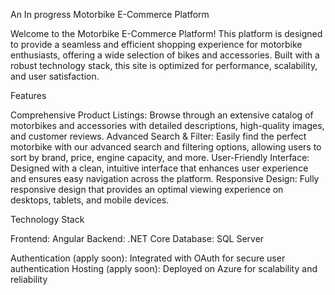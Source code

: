 An In progress Motorbike E-Commerce Platform

Welcome to the Motorbike E-Commerce Platform! This platform is designed to provide a seamless and efficient shopping experience for motorbike enthusiasts, offering a wide selection of bikes and accessories. Built with a robust technology stack, this site is optimized for performance, scalability, and user satisfaction.

Features

  Comprehensive Product Listings: Browse through an extensive catalog of motorbikes and accessories with detailed descriptions, high-quality images, and customer reviews.
  Advanced Search & Filter: Easily find the perfect motorbike with our advanced search and filtering options, allowing users to sort by brand, price, engine capacity, and more.
  User-Friendly Interface: Designed with a clean, intuitive interface that enhances user experience and ensures easy navigation across the platform.
  Responsive Design: Fully responsive design that provides an optimal viewing experience on desktops, tablets, and mobile devices.

Technology Stack

  Frontend: Angular
  Backend: .NET Core
  Database: SQL Server
  
Authentication (apply soon): Integrated with OAuth for secure user authentication
Hosting (apply soon): Deployed on Azure for scalability and reliability
